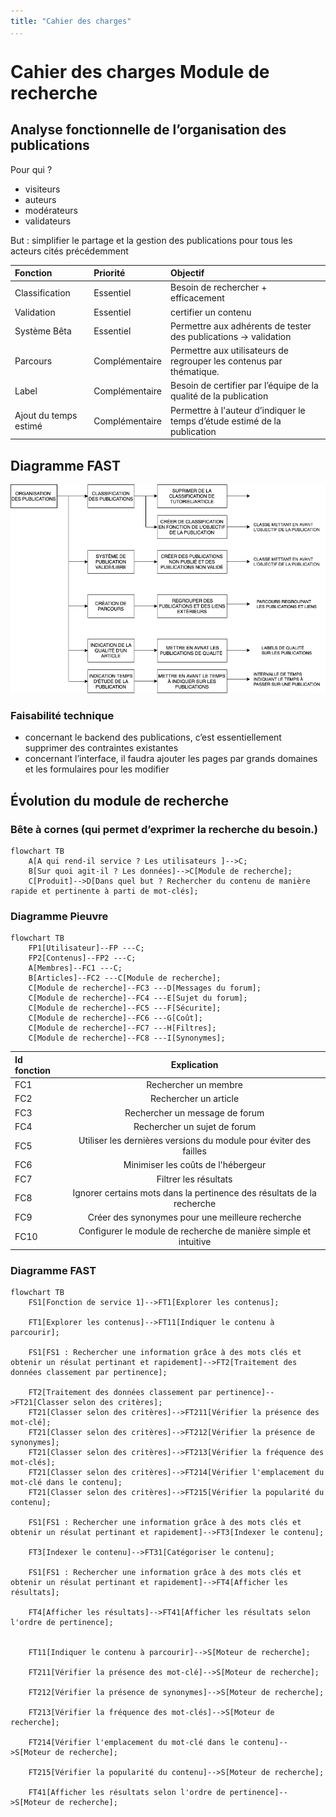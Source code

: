 ```yaml
---
title: "Cahier des charges"
...
```


# Cahier des charges Module de recherche

## Analyse fonctionnelle de l’organisation des publications

Pour qui ?

- visiteurs 
- auteurs 
- modérateurs 
- validateurs 

But : simplifier le partage et la gestion des publications pour tous les acteurs cités
précédemment

| Fonction  | Priorité         | Objectif |
| :--------------- |:---------------| :-----|
| Classification  |   Essentiel        |  Besoin de rechercher + efficacement |
| Validation  | Essentiel             |  certifier un contenu |
| Système Bêta  | Essentiel          |    Permettre aux adhérents de tester des publications → validation |
| Parcours | Complémentaire          | Permettre aux utilisateurs de regrouper les contenus par thématique. |
| Label | Complémentaire          | Besoin de certifier par l’équipe de la qualité de la publication |
| Ajout du temps estimé | Complémentaire          | Permettre à l'auteur d’indiquer le temps d’étude estimé de la publication |

## Diagramme FAST
![FAST pour l'organisation des publications](./img/fast_organisation_publication.png)

### Faisabilité technique 
- concernant le backend des publications, c’est essentiellement supprimer des
contraintes existantes 
- concernant l’interface, il faudra ajouter les pages par grands domaines et les
formulaires pour les modifier

## Évolution du module de recherche 
### Bête à cornes (qui permet d’exprimer la recherche du besoin.)

```mermaid
flowchart TB
    A[A qui rend-il service ? Les utilisateurs ]-->C;
    B[Sur quoi agit-il ? Les données]-->C[Module de recherche];
    C[Produit]-->D[Dans quel but ? Rechercher du contenu de manière rapide et pertinente à parti de mot-clés];
```

### Diagramme Pieuvre 

```mermaid
flowchart TB
    FP1[Utilisateur]--FP ---C;
    FP2[Contenus]--FP2 ---C;
    A[Membres]--FC1 ---C;
    B[Articles]--FC2 ---C[Module de recherche];
    C[Module de recherche]--FC3 ---D[Messages du forum];
    C[Module de recherche]--FC4 ---E[Sujet du forum];
    C[Module de recherche]--FC5 ---F[Sécurite];
    C[Module de recherche]--FC6 ---G[Coût];
    C[Module de recherche]--FC7 ---H[Filtres];
    C[Module de recherche]--FC8 ---I[Synonymes];
```

| Id fonction  | Explication          | 
| :--------------- |:---------------:| 
| FC1  |   Rechercher un membre        | 
| FC2  |   Rechercher un article        | 
| FC3  |   Rechercher un message de forum        | 
| FC4  |   Rechercher un sujet de forum       | 
| FC5  |   Utiliser les dernières versions du module pour éviter des failles      | 
| FC6  |  Minimiser les coûts de l'hébergeur   | 
| FC7  |  Filtrer les résultats   | 
| FC8  |  Ignorer certains mots dans la pertinence des résultats de la recherche   | 
| FC9  |  Créer des synonymes pour une meilleure recherche| 
| FC10  |  Configurer le module de recherche de manière simple et intuitive | 


### Diagramme FAST 

```mermaid
flowchart TB
    FS1[Fonction de service 1]-->FT1[Explorer les contenus];

    FT1[Explorer les contenus]-->FT11[Indiquer le contenu à parcourir];

    FS1[FS1 : Rechercher une information grâce à des mots clés et obtenir un résulat pertinant et rapidement]-->FT2[Traitement des données classement par pertinence];

    FT2[Traitement des données classement par pertinence]-->FT21[Classer selon des critères];
    FT21[Classer selon des critères]-->FT211[Vérifier la présence des mot-clé];
    FT21[Classer selon des critères]-->FT212[Vérifier la présence de synonymes];
    FT21[Classer selon des critères]-->FT213[Vérifier la fréquence des mot-clés];
    FT21[Classer selon des critères]-->FT214[Vérifier l'emplacement du mot-clé dans le contenu];
    FT21[Classer selon des critères]-->FT215[Vérifier la popularité du contenu];

    FS1[FS1 : Rechercher une information grâce à des mots clés et obtenir un résulat pertinant et rapidement]-->FT3[Indexer le contenu];

    FT3[Indexer le contenu]-->FT31[Catégoriser le contenu];

    FS1[FS1 : Rechercher une information grâce à des mots clés et obtenir un résulat pertinant et rapidement]-->FT4[Afficher les résultats];

    FT4[Afficher les résultats]-->FT41[Afficher les résultats selon l'ordre de pertinence];

    
    FT11[Indiquer le contenu à parcourir]-->S[Moteur de recherche];

    FT211[Vérifier la présence des mot-clé]-->S[Moteur de recherche];

    FT212[Vérifier la présence de synonymes]-->S[Moteur de recherche];

    FT213[Vérifier la fréquence des mot-clés]-->S[Moteur de recherche];

    FT214[Vérifier l'emplacement du mot-clé dans le contenu]-->S[Moteur de recherche];

    FT215[Vérifier la popularité du contenu]-->S[Moteur de recherche];

    FT41[Afficher les résultats selon l'ordre de pertinence]-->S[Moteur de recherche];
```